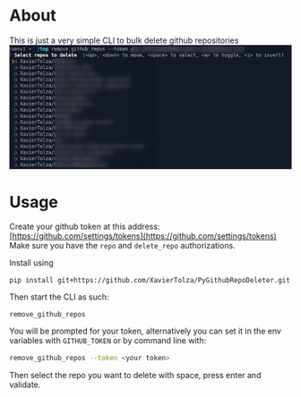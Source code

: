 # About
This is just a very simple CLI to bulk delete github repositories
![img](./img/demo.jpg)
# Usage
Create your github token at this address: [https://github.com/settings/tokens](https://github.com/settings/tokens)
Make sure you have the `repo` and `delete_repo` authorizations. 

Install using
```
pip install git+https://github.com/XavierTolza/PyGithubRepoDeleter.git
```

Then start the CLI as such:
```
remove_github_repos
```

You will be prompted for your token, alternatively you can set it in the env variables with `GITHUB_TOKEN` or by command line with:
```bash
remove_github_repos --token <your token>
```

Then select the repo you want to delete with space, press enter and validate.
